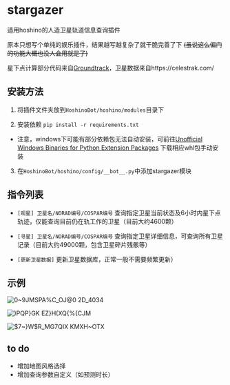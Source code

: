 # stargazer
适用hoshino的人造卫星轨道信息查询插件

原本只想写个单纯的娱乐插件，结果越写越复杂了就干脆完善了下 ~~(虽说这么偏门的功能大概也没人会用就是了)~~

星下点计算部分代码来自[Groundtrack](https://github.com/KyubiSystems/Groundtrack)，卫星数据来自https://celestrak.com/

## 安装方法

1. 将插件文件夹放到`HoshinoBot/hoshino/modules`目录下

2. 安装依赖   `pip install -r requirements.txt`

* 注意，windows下可能有部分依赖包无法自动安装，可前往[Unofficial Windows Binaries for Python Extension Packages](https://www.lfd.uci.edu/~gohlke/pythonlibs/) 下载相应whl包手动安装

3. 在`HoshinoBot/hoshino/config/__bot__.py`中添加stargazer模块

## 指令列表

- `[观星] 卫星名/NORAD编号/COSPAR编号`  查询指定卫星当前状态及6小时内星下点轨迹，仅能查询目前仍在轨工作的卫星（目前大约4600颗）

- `[寻星] 卫星名/NORAD编号/COSPAR编号`  查询指定卫星详细信息，可查询所有卫星记录（目前大约49000颗，包含卫星碎片残骸等）

- `[更新卫星数据]`  更新卫星数据库，正常一般不需要频繁更新）

## 示例

![0~9JMSPA%C_OJ@0 2D_4034](https://user-images.githubusercontent.com/55473115/130585641-e077b21d-6e77-4a72-b66e-cb94e11cc5cc.png)

![)PQP}GK EZ}H(XQ`{%{CJ`M](https://user-images.githubusercontent.com/55473115/130585792-3de5d001-0d62-4aff-84ea-cf6049886228.png)

![$7~}W$R_MG7QIX KMXH~OTX](https://user-images.githubusercontent.com/55473115/130586606-27693a91-6daf-4bc2-859c-c3cf2f98a320.png)

## to do

- 增加地图风格选择
- 增加查询参数自定义（如预测时长）
